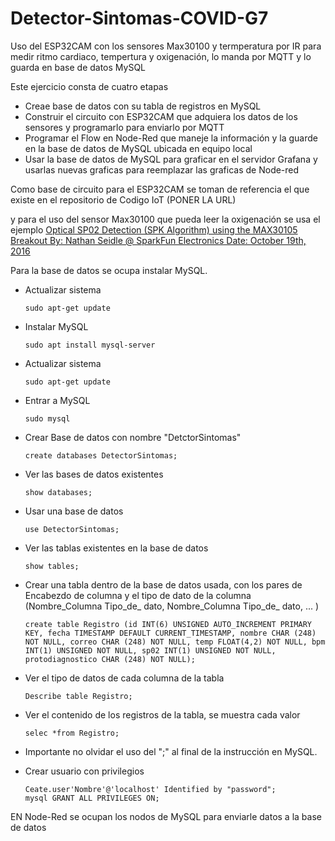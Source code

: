 # Detector-Sintomas-COVID-G7
Uso del ESP32CAM con los sensores Max30100 y termperatura por IR para medir ritmo cardiaco, tempertura y oxigenación, lo manda por MQTT y lo guarda en base de datos MySQL


Este ejercicio consta de cuatro etapas
*   Creae base de datos con su tabla de registros en MySQL
* Construir el circuito con ESP32CAM que adquiera los datos de los sensores y programarlo para enviarlo por MQTT
* Programar el Flow en Node-Red que maneje la información y la guarde en la base de datos de MySQL ubicada en equipo local
* Usar la base de datos de MySQL para graficar en el servidor Grafana y usarlas nuevas graficas para reemplazar las graficas de Node-red

Como base de circuito para el ESP32CAM se toman de referencia el que existe en el repositorio de Codigo IoT (PONER LA URL)

y para el uso del sensor Max30100 que pueda leer la oxigenación se usa el ejemplo [Optical SP02 Detection (SPK Algorithm) using the MAX30105 Breakout
  By: Nathan Seidle @ SparkFun Electronics
  Date: October 19th, 2016](https://github.com/sparkfun/MAX30105_Breakouthttps://github.com/sparkfun/MAX30105_Breakout)

Para la base de datos se ocupa instalar MySQL.
* Actualizar sistema

      sudo apt-get update
* Instalar MySQL

      sudo apt install mysql-server
*  Actualizar sistema

       sudo apt-get update
* Entrar a MySQL

      sudo mysql
* Crear Base de datos con nombre "DetctorSintomas"

      create databases DetectorSintomas;

* Ver las bases de datos existentes

      show databases;

* Usar una base de datos

      use DetectorSintomas;
* Ver las tablas existentes en la base de datos

      show tables;
* Crear una tabla dentro de la base de datos usada, con los pares de Encabezdo de columna y el tipo de dato de la columna (Nombre_Columna Tipo_de_ dato, Nombre_Columna Tipo_de_ dato, ... )

      create table Registro (id INT(6) UNSIGNED AUTO_INCREMENT PRIMARY KEY, fecha TIMESTAMP DEFAULT CURRENT_TIMESTAMP, nombre CHAR (248) NOT NULL, correo CHAR (248) NOT NULL, temp FLOAT(4,2) NOT NULL, bpm INT(1) UNSIGNED NOT NULL, sp02 INT(1) UNSIGNED NOT NULL, protodiagnostico CHAR (248) NOT NULL);

* Ver el tipo de datos de cada columna de la tabla 

      Describe table Registro;

* Ver el contenido de los registros de la tabla, se muestra cada valor

      selec *from Registro;
* Importante no olvidar el uso del ";" al final de la instrucción en MySQL.

* Crear usuario con privilegios 
      
      Ceate.user'Nombre'@'localhost' Identified by "password";
      mysql GRANT ALL PRIVILEGES ON;

EN Node-Red se ocupan los nodos de MySQL para enviarle datos a la base de datos




